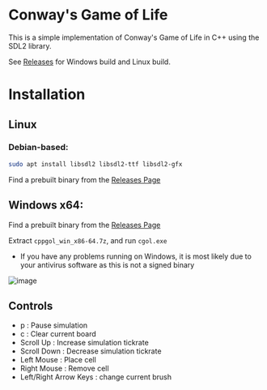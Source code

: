 # Conway's Game of Life

This is a simple implementation of Conway's Game of Life in C++ using the
SDL2 library.

See [Releases](https://github.com/usrnatc/cppgol/releases) for Windows build 
and Linux build.

# Installation
## Linux
### Debian-based:
```bash
sudo apt install libsdl2 libsdl2-ttf libsdl2-gfx
```
Find a prebuilt binary from the [Releases Page](https://github.com/usrnatc/cppgol/releases)

## Windows x64:
Find a prebuilt binary from the [Releases Page](https://github.com/usrnatc/cppgol/releases)

Extract `cppgol_win_x86-64.7z`, and run `cgol.exe`

- If you have any problems running on Windows, it is most likely due to your
antivirus software as this is not a signed binary

![image](https://user-images.githubusercontent.com/79397859/201312754-c0762500-bdc4-4073-8c1d-90e7a1bfc323.png)

## Controls

- p                     : Pause simulation
- c                     : Clear current board
- Scroll Up             : Increase simulation tickrate
- Scroll Down           : Decrease simulation tickrate
- Left Mouse            : Place cell
- Right Mouse           : Remove cell
- Left/Right Arrow Keys : change current brush
